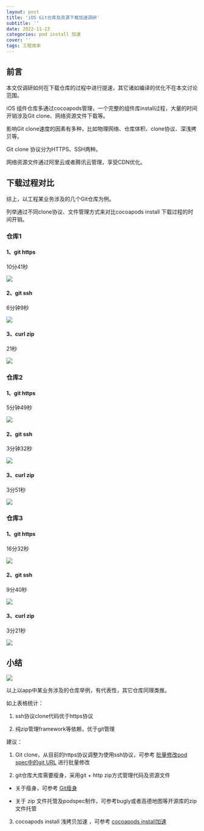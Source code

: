 ```yaml
---
layout: post
title: 'iOS Git仓库及资源下载加速调研'
subtitle: ''
date: 2022-11-23
categories: pod install 加速
cover: ''
tags: 工程效率
---
```


## 前言

本文仅调研如何在下载仓库的过程中进行提速，其它诸如编译的优化不在本文讨论范围。

iOS 组件仓库多通过cocoapods管理，一个完整的组件库install过程，大量的时间开销涉及Git clone、网络资源文件下载等。

影响Git clone速度的因素有多种，比如物理网络、仓库体积、clone协议、深浅拷贝等。

Git clone 协议分为HTTPS、SSH两种。

网络资源文件通过阿里云或者腾讯云管理，享受CDN优化。


## 下载过程对比

综上，以工程某业务涉及的几个Git仓库为例。

列举通过不同clone协议、文件管理方式来对比cocoapods install 下载过程的时间开销。

### 仓库1

#### 1、git https 

10分41秒

![](../../../assets/img/16692584277236/16692586586081.png)


#### 2、git ssh 

6分钟9秒

![](../../../assets/img/16692584277236/16692586689912.png)


#### 3、curl zip 

21秒

![](../../../assets/img/16692584277236/16692586818703.png)


### 仓库2

#### 1、git https

5分钟49秒

![](../../../assets/img/16692584277236/16692587017718.png)



#### 2、git ssh 

3分钟32秒

![](../../../assets/img/16692584277236/16692587111737.png)


#### 3、curl zip 

3分51秒

![](../../../assets/img/16692584277236/16692587194684.png)


### 仓库3

#### 1、git https 

16分32秒

![](../../../assets/img/16692584277236/16692587305079.png)


#### 2、git ssh 

9分40秒

![](../../../assets/img/16692584277236/16692587384165.png)



#### 3、curl zip

3分21秒

![](../../../assets/img/16692584277236/16692587473281.png)



## 小结

![](../../../assets/img/16692584277236/16692602334280.jpg)

以上以app中某业务涉及的仓库举例，有代表性，其它仓库同理类推。

如上表格统计：

1. ssh协议clone代码优于https协议

2. 纯zip管理framework等依赖，优于git管理

建议：

1. Git clone，从目前的https协议调整为使用ssh协议，可参考 [批量修改pod spec中的git URL](https://action121.github.io/2022/11/07/%25E6%2589%25B9%25E9%2587%258F%25E4%25BF%25AE%25E6%2594%25B9pod-spec%25E4%25B8%25AD%25E7%259A%2584git-URL.html) 
进行批量修改

2. git仓库大库需要瘦身，采用git + http zip方式管理代码及资源文件

* 关于瘦身，可参考 [Git瘦身](https://action121.github.io/2020/09/02/Git%25E7%2598%25A6%25E8%25BA%25AB.html) 

* 关于 zip 文件托管及podspec制作，可参考bugly或者高德地图等开源库的zip文件托管

3. cocoapods install 浅拷贝加速 ，可参考 [cocoapods install加速](https://action121.github.io/2021/03/25/cocoapods-install%25E5%258A%25A0%25E9%2580%259F.html)
